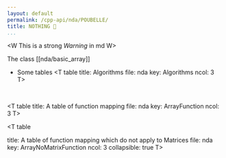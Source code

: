 ```yaml
---
layout: default
permalink: /cpp-api/nda/POUBELLE/
title: NOTHING 🚮
...
```


<W  This is a strong *Warning* in md W>

The class [[nda/basic_array]]

* Some tables
<T table
title: Algorithms
file: nda
key: Algorithms
ncol: 3
T>

<BR>


<T table
title: A table of function mapping
file: nda
key: ArrayFunction
ncol: 3
T>
<BR>

<T table

title:  A table of function mapping which do not apply to Matrices
file: nda
key: ArrayNoMatrixFunction
ncol: 3
collapsible: true
T>

<BR>


